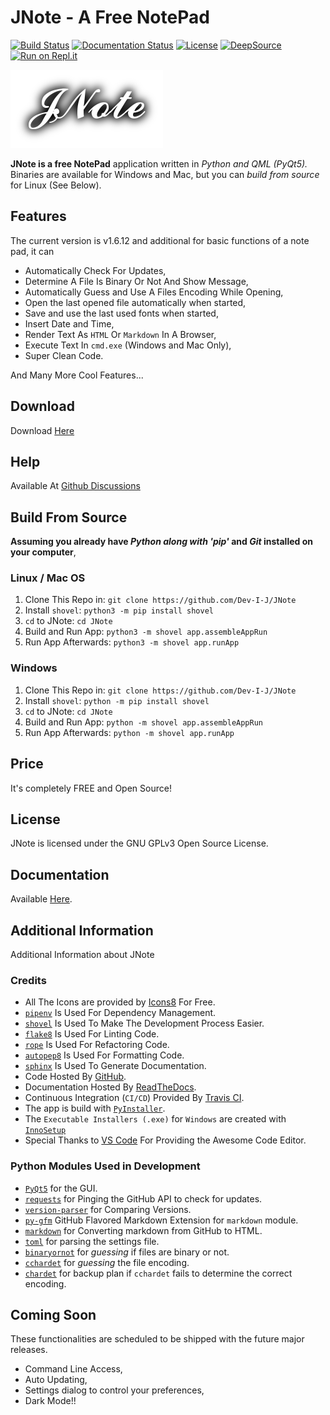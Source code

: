 # JNote - A Free NotePad

[![Build Status](https://travis-ci.org/Dev-I-J/JNote.svg?branch=master)](https://travis-ci.org/Dev-I-J/JNote)
[![Documentation Status](https://readthedocs.org/projects/jnote-notepad/badge/?version=latest)](https://jnote-notepad.readthedocs.io/en/latest/?badge=latest)
[![License](https://img.shields.io/badge/license-GPL%203.0-green.svg)](https://opensource.org/licenses/GPL-3.0)
[![DeepSource](https://deepsource.io/gh/Dev-I-J/JNote.svg/?label=active+issues&show_trend=true)](https://deepsource.io/gh/Dev-I-J/JNote/?ref=repository-badge)
[![Run on Repl.it](https://repl.it/badge/github/Dev-I-J/JNote)](https://repl.it/github/Dev-I-J/JNote)

![JNote Logo](icons/logo.png)

__JNote is a free NotePad__ application written in _Python and QML (PyQt5)._ Binaries are available for Windows and Mac, but you can _build from source_ for Linux (See Below).

## Features

The current version is v1.6.12 and additional for basic functions of a note pad, it can

* Automatically Check For Updates,
* Determine A File Is Binary Or Not And Show Message,
* Automatically Guess and Use A Files Encoding While Opening,
* Open the last opened file automatically when started,
* Save and use the last used fonts when started,
* Insert Date and Time,
* Render Text As `HTML` Or `Markdown` In A Browser,
* Execute Text In `cmd.exe` (Windows and Mac Only),
* Super Clean Code.

And Many More Cool Features...

## Download

Download [Here](https://github.com/Dev-I-J/JNote/releases/latest)

## Help

Available At [Github Discussions](https://github.com/Dev-I-J/JNote/discussions)

## Build From Source

__Assuming you already have _Python along with 'pip'_ and _Git_ installed on your computer__,

### Linux / Mac OS

1. Clone This Repo in: `git clone https://github.com/Dev-I-J/JNote`
2. Install `shovel`: `python3 -m pip install shovel`
3. `cd` to JNote: `cd JNote`
4. Build and Run App: `python3 -m shovel app.assembleAppRun`
5. Run App Afterwards: `python3 -m shovel app.runApp`

### Windows

1. Clone This Repo in: `git clone https://github.com/Dev-I-J/JNote`
2. Install `shovel`: `python -m pip install shovel`
3. `cd` to JNote: `cd JNote`
4. Build and Run App: `python -m shovel app.assembleAppRun`
5. Run App Afterwards: `python -m shovel app.runApp`

## Price

It's completely FREE and Open Source!

## License

JNote is licensed under the GNU GPLv3 Open Source License.

## Documentation

Available [Here](https://jnote-notepad.readthedocs.io/en/latest/).

## Additional Information

Additional Information about JNote

### Credits

* All The Icons are provided by [Icons8](https://icons8.com) For Free.
* [`pipenv`](https://pypi.org/project/pipenv) Is Used For Dependency Management.
* [`shovel`](https://pypi.org/project/shovel) Is Used To Make The Development Process Easier.
* [`flake8`](https://pypi.org/project/flake8) Is Used For Linting Code.
* [`rope`](https://pypi.org/project/rope) Is Used For Refactoring Code.
* [`autopep8`](https://pypi.org/project/autopep8) Is Used For Formatting Code.
* [`sphinx`](https://pypi.org/project/Sphinx/) Is Used To Generate Documentation.
* Code Hosted By [GitHub](https://github.com).
* Documentation Hosted By [ReadTheDocs](https://readthedocs.org).
* Continuous Integration (`CI/CD`) Provided By [Travis CI](https://travis-ci.org).
* The app is build with [`PyInstaller`](https://pypi.org/project/PyInstaller).
* The `Executable Installers (.exe)` for `Windows` are created with [`InnoSetup`](https://jrsoftware.org/isinfo.php)
* Special Thanks to [VS Code](https://vscode.com) For Providing the Awesome Code Editor.

### Python Modules Used in Development

* [`PyQt5`](https://pypi.org/project/PyQt5/) for the GUI.
* [`requests`](https://pypi.org/project/requests/) for Pinging the GitHub API to check for updates.
* [`version-parser`](https://pypi.org/project/version-parser/) for Comparing Versions.
* [`py-gfm`](https://pypi.org/project/py-gfm/) GitHub Flavored Markdown Extension for `markdown` module.
* [`markdown`](https://pypi.org/project/markdown/) for Converting markdown from GitHub to HTML.
* [`toml`](https://pypi.org/project/toml/) for parsing the settings file.
* [`binaryornot`](https://pypi.org/project/binaryornot/) for _guessing_ if files are binary or not.
* [`cchardet`](https://pypi.org/project/cchardet/) for _guessing_ the file encoding.
* [`chardet`](https://pypi.org/project/chardet/) for backup plan if `cchardet` fails to determine the correct encoding.

## Coming Soon

These functionalities are scheduled to be shipped with the future major releases.

* Command Line Access,
* Auto Updating,
* Settings dialog to control your preferences,
* Dark Mode!!
